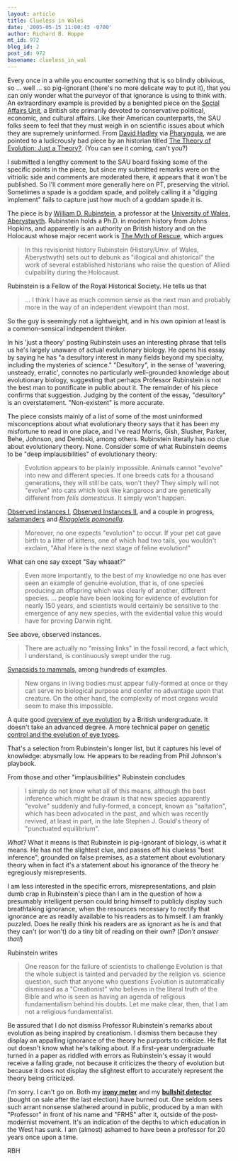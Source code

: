 ```yaml
---
layout: article
title: Clueless in Wales
date: '2005-05-15 11:00:43 -0700'
author: Richard B. Hoppe
mt_id: 972
blog_id: 2
post_id: 972
basename: clueless_in_wal
---
```

Every once in a while you encounter something that is so blindly oblivious, so ... well ... so pig-ignorant (there's no more delicate way to put it), that you can only wonder what the purveyor of that ignorance is using to think with.  An extraordinary example is provided by a benighted piece on the [Social Affairs Unit](http://www.socialaffairsunit.org.uk/blog/), a British site primarily devoted to conservative political, economic, and cultural affairs.  Like their American counterparts, the SAU folks seem to feel that they must weigh in on scientific issues about which they are supremely uninformed.  From [David Hadley](http://nonstuff.blogspot.com/) via [Pharyngula](http://pharyngula.org/index/weblog/comments/a_historian_disgraces_himself/), we are pointed to a ludicrously bad piece by an historian titled [The Theory of Evolution: Just a Theory?](http://www.socialaffairsunit.org.uk/blog/archives/000427.php).  (You can see it coming, can't you?)

I submitted a lengthy comment to the SAU board fisking some of the specific points in the piece, but since my submitted remarks were on the vitriolic side and comments are moderated there, it appears that it won't be published.  So I'll comment more generally here on PT, preserving the vitriol.  Sometimes a spade is a goddam spade, and politely calling it a "digging implement" fails to capture just how much of a goddam spade it is.

The piece is by [William D. Rubinstein](http://www.aber.ac.uk/history/Bill_Rubinstein.htm), a professor at the [University of Wales, Aberystwyth](http://www.aber.ac.uk/en/visitor/).  Rubinstein holds a Ph.D. in modern history from Johns Hopkins, and apparently is an authority on British history and on the Holocaust whose major recent work is [The Myth of Rescue](http://www.amazon.com/exec/obidos/ASIN/0415212499/[/url), which argues

> In this revisionist history Rubinstein (History/Univ. of Wales, Aberystwyth) sets out to debunk as "illogical and ahistorical" the work of several established historians who raise the question of Allied culpability during the Holocaust.

Rubinstein is a Fellow of the Royal Historical Society.  He tells us that 

> ... I think I have as much common sense as the next man and probably more in the way of an independent viewpoint than most.

So the guy is seemingly not a lightweight, and in his own opinion at least is a common-sensical independent thinker.

In his 'just a theory' posting Rubinstein uses an interesting phrase that tells us he's largely unaware of actual evolutionary biology.  He opens his essay by saying he has "a desultory interest in many fields beyond my specialty, including the mysteries of science."  "Desultory", in the sense of 'wavering, unsteady, erratic', connotes no particularly well-grounded knowledge about evolutionary biology, suggesting that perhaps Professor Rubinstein is not the best man to pontificate in public about it.  The remainder of his piece confirms that suggestion.  Judging by the content of the essay, "desultory" is an overstatement.  "Non-existent" is more accurate.

The piece consists mainly of a list of some of the most uninformed misconceptions about what evolutionary theory says that it has been my misfortune to read in one place, and I've read Morris, Gish, Slusher, Parker, Behe, Johnson, and Dembski, among others.  Rubinstein literally has no clue about evolutionary theory.  None.  Consider some of what Rubinstein deems to be "deep implausibilities" of evolutionary theory:

> Evolution appears to be plainly impossible. Animals cannot "evolve" into new and different species. If one breeds cats for a thousand generations, they will still be cats, won't they? They simply will not "evolve" into cats which look like kangaroos and are genetically different from _felis domesticus_. It simply won't happen.

[Observed instances I](http://www.talkorigins.org/faqs/faq-speciation.html), [Observed Instances II](http://www.talkorigins.org/faqs/speciation.html), and  a couple in progress, [salamanders](http://www.santarosa.edu/lifesciences/ensatina.htm) and [_Rhagoletis pomonella_](http://www.pnas.org/cgi/reprint/94/21/11417).

> Moreover, no one expects "evolution" to occur. If your pet cat gave birth to a litter of kittens, one of which had two tails, you wouldn't exclaim, "Aha! Here is the next stage of feline evolution!"

What can one say except "Say whaaat?"

> Even more importantly, to the best of my knowledge no one has ever seen an example of genuine evolution, that is, of one species producing an offspring which was clearly of another, different species. ... people have been looking for evidence of evolution for nearly 150 years, and scientists would certainly be sensitive to the emergence of any new species, with the evidential value this would have for proving Darwin right.

See above, observed instances.

> There are actually no "missing links" in the fossil record, a fact which, I understand, is continuously swept under the rug.

[Synapsids to mammals](http://www.talkorigins.org/faqs/faq-transitional/part1b.html#mamm), among hundreds of examples.

> New organs in living bodies must appear fully-formed at once or they can serve no biological purpose and confer no advantage upon that creature. On the other hand, the complexity of most organs would seem to make this impossible.

A quite good [overview of eye evolution](http://www.maayan.uk.com/evoeyes1.html) by a British undergraduate.  It doesn't take an advanced degree.  A more technical paper on [genetic control and the evolution of eye types](http://www.ijdb.ehu.es/ijdb2002461/ft65.pdf).

That's a selection from Rubinstein's longer list, but it captures his level of knowledge: abysmally low.  He appears to be reading from Phil Johnson's playbook.

From those and other "implausibilities" Rubinstein concludes

> I simply do not know what all of this means, although the best inference which might be drawn is that new species apparently "evolve" suddenly and fully-formed, a concept, known as "saltation", which has been advocated in the past, and which was recently revived, at least in part, in the late Stephen J. Gould's theory of "punctuated equilibrium".

_What?_  What it means is that Rubinstein is pig-ignorant of biology, is what it means.  He has not the slightest clue, and passes off his clueless "best inference", grounded on false premises, as a statement about evolutionary theory when in fact it's a statement about his ignorance of the theory he egregiously misrepresents.

I am less interested in the specific errors, misrepresentations, and plain dumb crap in Rubinstein's piece than I am in the question of how a presumably intelligent person could bring himself to publicly display such breathtaking ignorance, when the resources necessary to rectify that ignorance are as readily available to his readers as to himself.  I am frankly puzzled.  Does he really think his readers are as ignorant as he is and that they can't (or won't) do a tiny bit of reading on their own?  (_Don't answer that!_)

Rubinstein writes

> One reason for the failure of scientists to challenge Evolution is that the whole subject is tainted and pervaded by the religion vs. science question, such that anyone who questions Evolution is automatically dismissed as a "Creationist" who believes in the literal truth of the Bible and who is seen as having an agenda of religious fundamentalism behind his doubts. Let me make clear, then, that I am not a religious fundamentalist.

Be assured that I do not dismiss Professor Rubinstein's remarks about evolution as being inspired by creationism.  I dismiss them because they display an appalling ignorance of the theory he purports to criticize.  He flat out doesn't know what he's talking about.  If a first-year undergraduate turned in a paper as riddled with errors as Rubinstein's essay it would receive a failing grade, not because it criticizes the theory of evolution but because it does not display the slightest effort to accurately represent the theory being criticized.

I'm sorry.  I can't go on.  Both my [**irony meter**](http://groups.google.com/groups?q=g%3Athl3412715144d&amp;dq=&amp;hl=en&amp;lr=&amp;selm=3b1b75ac.5012170%40news.blueyonder.co.uk) and my [**bullshit detector**](http://www.fakecrap.com/products/bullshit_detector.html) (bought on sale after the last election)  have burned out.  One seldom sees such arrant nonsense slathered around in public, produced by a man with "Professor" in front of his name and "FRHS" after it, outside of the post-modernist movement.  It's an indication of the depths to which education in the West has sunk.  I am (almost) ashamed to have been a professor for 20 years once upon a time.

RBH
